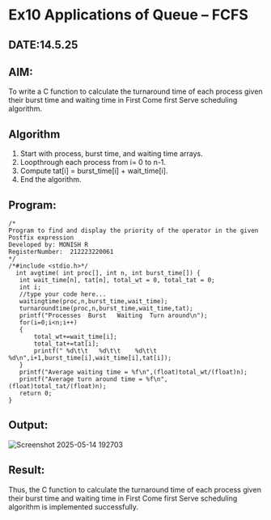 # Ex10 Applications of Queue – FCFS
## DATE:14.5.25
## AIM:
To write a C function to calculate the turnaround time of each process given their burst time and waiting time in First Come first Serve scheduling algorithm.
## Algorithm
1.	Start with process, burst time, and waiting time arrays.
2.	Loopthrough each process from i= 0 to n-1.
3.	Compute tat[i] = burst_time[i] + wait_time[i].
4.	End the algorithm.   
 

## Program:
```
/*
Program to find and display the priority of the operator in the given Postfix expression
Developed by: MONISH R
RegisterNumber:  212223220061
*/
/*#include <stdio.h>*/
  int avgtime( int proc[], int n, int burst_time[]) {
   int wait_time[n], tat[n], total_wt = 0, total_tat = 0;
   int i;
   //type your code here...
   waitingtime(proc,n,burst_time,wait_time);
   turnaroundtime(proc,n,burst_time,wait_time,tat);
   printf("Processes  Burst   Waiting  Turn around\n");
   for(i=0;i<n;i++)
   {
       total_wt+=wait_time[i];
       total_tat+=tat[i];
       printf(" %d\t\t   %d\t\t    %d\t\t   %d\n",i+1,burst_time[i],wait_time[i],tat[i]);
   }
   printf("Average waiting time = %f\n",(float)total_wt/(float)n);
   printf("Average turn around time = %f\n",(float)total_tat/(float)n);
   return 0;
}
```

## Output:

![Screenshot 2025-05-14 192703](https://github.com/user-attachments/assets/5e26757a-e83d-41f9-8276-80376770cce5)
## Result:
Thus, the C function to calculate the turnaround time of each process given their burst time and waiting time in First Come first Serve scheduling algorithm is implemented successfully.
